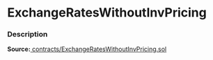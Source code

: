 # ExchangeRatesWithoutInvPricing

### Description <a href="description" id="description"></a>

**Source:**[ contracts/ExchangeRatesWithoutInvPricing.sol](https://github.com/perifinance/peri-finance/blob/master/contracts/ExchangeRatesWithoutInvPricing.sol)
